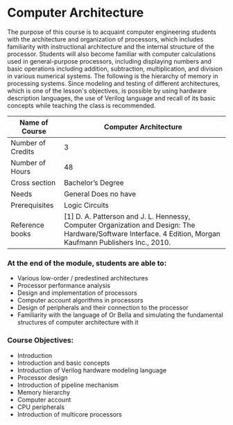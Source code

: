 
# Computer Architecture

The purpose of this course is to acquaint computer engineering students with the architecture and organization of processors, which includes familiarity with instructional architecture and the internal structure of the processor. Students will also become familiar with computer calculations used in general-purpose processors, including displaying numbers and basic operations including addition, subtraction, multiplication, and division in various numerical systems. The following is the hierarchy of memory in processing systems. Since modeling and testing of different architectures, which is one of the lesson's objectives, is possible by using hardware description languages, the use of Verilog language and recall of its basic concepts while teaching the class is recommended.


| Name of Course |	Computer Architecture |
|---|---|
| Number of Credits | 3 |
| Number of Hours | 48 | 
| Cross section | Bachelor’s Degree | 
| Needs | General Does no have |
| Prerequisites | Logic Circuits | 
| Reference books | [1] D. A. Patterson and J. L. Hennessy, Computer Organization and Design: The Hardware/Software Interface. 4 Edition, Morgan Kaufmann Publishers Inc., 2010. |

	
### At the end of the module, students are able to:

- Various low-order / predestined architectures
- Processor performance analysis
- Design and implementation of processors
- Computer account algorithms in processors
- Design of peripherals and their connection to the processor
- Familiarity with the language of Or Bella and simulating the fundamental structures of computer architecture with it

### Course Objectives:

- Introduction
- Introduction and basic concepts
- Introduction of Verilog hardware modeling language
- Processor design
- Introduction of pipeline mechanism
- Memory hierarchy
- Computer account
- CPU peripherals
- Introduction of multicore processors
		